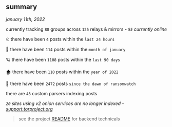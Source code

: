 
## summary
_january 11th, 2022_

currently tracking `88` groups across `125` relays & mirrors - _`55` currently online_

⏲ there have been `4` posts within the `last 24 hours`

🦈 there have been `114` posts within the `month of january`

🪐 there have been `1108` posts within the `last 90 days`

🏚 there have been `110` posts within the `year of 2022`

🦕 there have been `2472` posts `since the dawn of ransomwatch`

there are `43` custom parsers indexing posts

_`20` sites using v2 onion services are no longer indexed - [support.torproject.org](https://support.torproject.org/onionservices/v2-deprecation/)_

> see the project [README](https://github.com/thetanz/ransomwatch#ransomwatch--) for backend technicals
